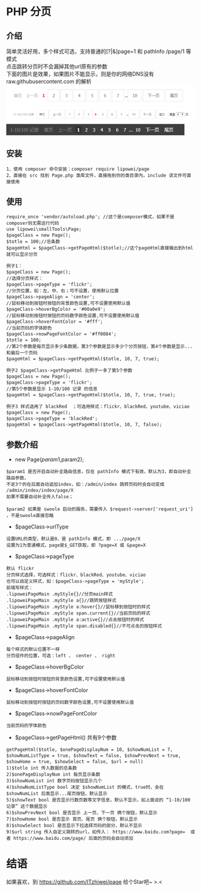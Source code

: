 # PHP 分页
## 介绍
简单灵活好用，多个样式可选，支持普通的[?|&]page=1 和 pathInfo /page/1 等模式  
点击跳转分页时不会漏掉其他url原有的参数  
下面的图片是效果，如果图片不能显示，则是你的网络DNS没有 raw.githubusercontent.com 的解析  
![add Image](https://github.com/ITzhiwei/page/raw/master/src/demo0.png)  
![add Image](https://github.com/ITzhiwei/page/raw/master/src/demo6.png)   
![add Image](https://github.com/ITzhiwei/page/raw/master/src/demo2.png)  

 
## 安装
```
1、使用 composer 命令安装：composer require lipowei/page
2、直接在 src 找到 Page.php 类库文件，直接拖到你的类目录内，include 该文件可直接使用
```
## 使用
```
require_once 'vendor/autoload.php'; //这个是composer模式，如果不是composer则无需这行代码
use lipowei\smallTools\Page;
$pageClass = new Page();  
$totle = 100;//总条数
$pageHtml = $pageClass->getPageHtml($totle);//这个pageHtml直接输出到html就可以显示分页
```
```
例子1：
$pageClass = new Page();
//选择分页样式：
$pageClass->pageType = 'flickr';
//分页位置，如：左、中、右；可不设置，使用默认位置
$pageClass->pageAlign = 'center';
//鼠标移动到按钮时按钮的背景颜色设置,可不设置使用默认值
$pageClass->hoverBgColor = '#00a0e9';
//鼠标移动到按钮时按钮的页码数字颜色设置,可不设置使用默认值
$pageClass->hoverFontColor = '#fff';
//当前页码的字体颜色
$pageClass->nowPageFontColor = '#ff0084';
$totle = 100; 
//第2个参数是每页显示多少条数据，第3个参数是显示多少个分页按钮，第4个参数是显示...和最后一个页码
$pageHtml = $pageClass->getPageHtml($totle, 10, 7, true);
```
  
```
例子2 $pageClass->getPageHtml 比例子一多了第5个参数
$pageClass = new Page();
$pageClass->pageType = 'flickr';
//第5个参数是显示 1-10/100 记录 的信息
$pageHtml = $pageClass->getPageHtml($totle, 10, 7, true, true);
```
  
```
例子3 样式选用了 blackRed  ；可选用样式：flickr、blackRed、youtube、viciao
$pageClass = new Page();
$pageClass->pageType = 'blackRed';
$pageHtml = $pageClass->getPageHtml($totle, 10, 7, false);
```
  
## 参数介绍
* new Page($param1,$param2);
```
$param1 是否开启自动补全路由信息，仅在 pathInfo 模式下有效，默认为3，即自动补全路由参数，
不足3个的在后面自动追加index，如：/admin/index 跳转页码时会自动变成 /admin/index/index/page/X
如果不需要自动补全传入false；

$param2 如果是 swoole 启动的服务，需要传入 $request->server['request_uri'] ，不是swoole直接忽略
```
* $pageClass->urlType
```
设置URL的类型，默认是0，是 pathInfo 模式，即 .../page/X
设置为1为普通模式，page是$_GET获取，即 ?page=X 或 &page=X
```
* $pageClass->pageType
```
默认 flickr
分页样式选择，可选样式：flickr、blackRed、youtube、viciao
也可以自定义样式，如：$pageClass->pageType = 'myStyle';
前端写样式：
.lipoweiPageMain .myStyle{}//分页main样式
.lipoweiPageMain .myStyle a{}//跳转按钮样式
.lipoweiPageMain .myStyle a:hover{}//鼠标移到按钮时的样式
.lipoweiPageMain .myStyle span.current{}//当前页码的样式
.lipoweiPageMain .myStyle a:active{}//点击按钮时的样式
.lipoweiPageMain .myStyle span.disabled{}//不可点击的按钮样式
```
* $pageClass->pageAlign
```
每个样式的默认位置不一样
分页组件的位置，可选：left 、 center 、 right 
```
* $pageClass->hoverBgColor
```
鼠标移动到按钮时按钮的背景颜色设置,可不设置使用默认值
```
* $pageClass->hoverFontColor
```
鼠标移动到按钮时按钮的页码数字颜色设置,可不设置使用默认值
```
* $pageClass->nowPageFontColor
```
当前页码的字体颜色
```
* $pageClass->getPageHtml() 共有9个参数
```
getPageHtml($totle, $onePageDisplayNum = 10, $showNumList = 7, $showNumListType = true, $showText = false, $showPrevNext = true, $showHome = true, $showSelect = false, $url = null)
1)$totle int 传入数据的总条数
2)$onePageDisplayNum int 每页显示条数
3)$showNumList int 数字页码按钮显示几个
4)$showNumListType bool 决定 $showNumList 的模式，true时，会在 $showNumList 后面显示...尾页按钮，默认显示
5)$showText bool 是否显示行数页数等文字信息，默认不显示，如上面说的 “1-10/100 记录” 这个数据显示
6)$showPrevNext bool 是否显示 上一页、下一页 俩个按钮，默认显示
7)$showHome bool 是否显示 首页、尾页 俩个按钮，默认显示
8)$showSelect bool 是否显示下拉选择页码的部分，默认不显示
9)$url string 传入自定义跳转的url，如传入： https://www.baidu.com?page=  或者 https://www.baidu.com/page/ 后面的页码会自动添加
```
# 结语
如果喜欢，到 https://github.com/ITzhiwei/page 给个Star吧~ >.<